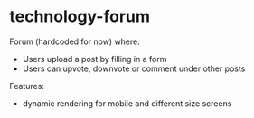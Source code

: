 # technology-forum

Forum (hardcoded for now) where:
- Users upload a post by filling in a form
- Users can upvote, downvote or comment under other posts
  
Features:
- dynamic rendering for mobile and different size screens
  
